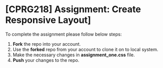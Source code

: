 # [CPRG218] Assignment: Create Responsive Layout]

To complete the assignment please follow below steps:

1. **Fork** the repo into your account.
2. Use the **forked** repo from your account to clone it on to local system.
3. Make the necessary changes in **assignment_one.css** file.
4. **Push** your changes to the repo.
